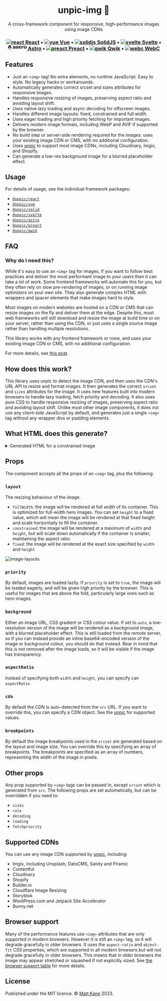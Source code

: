 <h1 align="center">unpic-img 📐</h1>

<p align="center">A cross-framework component for responsive, high-performance images using image CDNs</p>

<h3 align="center">

[<img src="https://raw.githubusercontent.com/gilbarbara/logos/main/logos/react.svg" height="16" alt="react" /> React](https://github.com/ascorbic/unpic-img/tree/main/packages/react) •
[<img src="https://raw.githubusercontent.com/gilbarbara/logos/main/logos/vue.svg" height="16" alt="vue" /> Vue](https://github.com/ascorbic/unpic-img/tree/main/packages/vue) •
[<img src="https://raw.githubusercontent.com/gilbarbara/logos/main/logos/solidjs-icon.svg" height="16" alt="solidjs" /> SolidJS](https://github.com/ascorbic/unpic-img/tree/main/packages/solid) •
[<img src="https://raw.githubusercontent.com/gilbarbara/logos/main/logos/svelte-icon.svg" height="16" alt="svelte" /> Svelte](https://github.com/ascorbic/unpic-img/tree/main/packages/svelte) •
[<img src="https://raw.githubusercontent.com/gilbarbara/logos/main/logos/astro.svg" height="16" alt="astro" /> Astro](https://github.com/ascorbic/unpic-img/tree/main/packages/astro) •
[<img src="https://raw.githubusercontent.com/gilbarbara/logos/main/logos/preact.svg" height="16" alt="preact" /> Preact](https://github.com/ascorbic/unpic-img/tree/main/packages/preact) •
[<img src="https://raw.githubusercontent.com/gilbarbara/logos/main/logos/qwik.svg" height="16" alt="qwik" /> Qwik](https://github.com/ascorbic/unpic-img/tree/main/packages/qwik) •
[<img src="https://raw.githubusercontent.com/gilbarbara/logos/main/logos/11ty.svg" height="16" alt="webc" /> WebC](https://github.com/ascorbic/unpic-img/tree/main/packages/webc)

</h3>

## Features

- Just an `<img>` tag! No extra elements, no runtime JavaScript. Easy to style. No legacy hacks or workarounds.
- Automatically generates correct srcset and sizes attributes for responsive images.
- Handles responsive resizing of images, preserving aspect ratio and avoiding layout shift.
- Uses native lazy loading and async decoding for offscreen images.
- Handles different image layouts: fixed, constrained and full width.
- Uses eager loading and high priority fetching for important images.
- Delivers modern image formats, including WebP and AVIF if supported by the browser.
- No build step or server-side rendering required for the images: uses your existing image CDN or CMS, with no additional configuration.
- Uses [unpic](https://github.com/ascorbic/unpic) to support most image CDNs, including Cloudinary, Imgix, and Shopify.
- Can generate a low-res background image for a blurred placeholder effect.

## Usage

For details of usage, see the individual framework packages:

- [`@unpic/react`](https://github.com/ascorbic/unpic-img/tree/main/packages/react)
- [`@unpic/vue`](https://github.com/ascorbic/unpic-img/tree/main/packages/vue)
- [`@unpic/solid`](https://github.com/ascorbic/unpic-img/tree/main/packages/solid)
- [`@unpic/svelte`](https://github.com/ascorbic/unpic-img/tree/main/packages/svelte)
- [`@unpic/astro`](https://github.com/ascorbic/unpic-img/tree/main/packages/astro)
- [`@unpic/preact`](https://github.com/ascorbic/unpic-img/tree/main/packages/preact)
- [`@unpic/qwik`](https://github.com/ascorbic/unpic-img/tree/main/packages/qwik)

## FAQ

### Why do I need this?

While it's easy to use an `<img>` tag for images, if you want to follow best practices and deliver the most performant image to your users then it can take a lot of work. Some frontend frameworks will automate this for you, but they often rely on slow pre-rendering of images, or on running image optimizers on your own site. They also generate complex HTML with wrappers and spacer elements that make images hard to style.

Most images on modern websites are hosted on a CDN or CMS that can resize images on the fly and deliver them at the edge. Despite this, most web frameworks will still download and resize the image at build time or on your server, rather than using the CDN, or just uses a single source image rather than handling multiple resolutions.

This library works with any frontend framework or none, and uses your existing image CDN or CMS, with no additional configuration.

For more details, see [this post](https://dev.to/ascorbic/a-minimal-multi-framework-responsive-image-component-3iop).

## How does this work?

This library uses unpic to detect the image CDN, and then uses the CDN's URL API to resize and format images. It then generates the correct `srcset` and `sizes` attributes for the image. It uses new features built into modern browsers to handle lazy loading, fetch priority and decoding. It also uses pure CSS to handle responsive resizing of images, preserving aspect ratio and avoiding layout shift. Unlike most other image components, it does not use any client-side JavaScript by default, and generates just a single `<img>` tag without any wrapper divs or padding elements.

## What HTML does this generate?

<details>
<summary>Generated HTML for a constrained image</summary>
It turns this:

```tsx
<Image
  src="https://cdn.shopify.com/static/sample-images/bath_grande_crop_center.jpeg"
  layout="constrained"
  width={800}
  height={600}
  alt="Shopify"
/>
```

...into this:

```html
<img
  alt="Shopify"
  loading="lazy"
  decoding="async"
  sizes="(min-width: 800px) 800px, 100vw"
  srcset="
    https://cdn.shopify.com/static/sample-images/bath.jpeg?crop=center&amp;width=1600&amp;height=2133 1600w,
    https://cdn.shopify.com/static/sample-images/bath.jpeg?crop=center&amp;width=1280&amp;height=1707 1280w,
    https://cdn.shopify.com/static/sample-images/bath.jpeg?crop=center&amp;width=1080&amp;height=1440 1080w,
    https://cdn.shopify.com/static/sample-images/bath.jpeg?crop=center&amp;width=960&amp;height=1280   960w,
    https://cdn.shopify.com/static/sample-images/bath.jpeg?crop=center&amp;width=828&amp;height=1104   828w,
    https://cdn.shopify.com/static/sample-images/bath.jpeg?crop=center&amp;width=800&amp;height=1067   800w,
    https://cdn.shopify.com/static/sample-images/bath.jpeg?crop=center&amp;width=750&amp;height=1000   750w,
    https://cdn.shopify.com/static/sample-images/bath.jpeg?crop=center&amp;width=640&amp;height=853    640w
  "
  src="https://cdn.shopify.com/static/sample-images/bath.jpeg?width=800&amp;height=600&amp;crop=center"
  style="
        object-fit: cover;
        max-width: 800px;
        max-height: 600px;
        aspect-ratio: 1.33333 / 1;
        width: 100%;
      "
/>
```

</details>

## Props

The component accepts all the props of an `<img>` tag, plus the following:

### `layout`

The resizing behaviour of the image.

- `fullWidth`: the image will be rendered at full width of its container. This is optimized for full-width hero images. You can set `height` to a fixed value, which will mean the image will be rendered at that fixed height and scale horizontally to fill the container.
- `constrained`: the image will be rendered at a maximum of `width` and `height`, but will scale down automatically if the container is smaller, maintaining the aspect ratio.
- `fixed`: the image will be rendered at the exact size specified by `width` and `height`

![image-layouts](https://user-images.githubusercontent.com/213306/217186596-f67c54fe-6613-497f-9577-7868226ed7d9.gif)

### `priority`

By default, images are loaded lazily. If `priority` is set to `true`, the image will be loaded eagerly, and will be given high priority by the browser. This is useful for images that are above the fold, particularly large ones such as hero images.

### `background`

Either an image URL, CSS gradient or CSS colour value. If set to `auto`, a low-resolution version of the image will be rendered as a background image, with a blurred placeholder effect. This is still loaded from the remote server, so if you can instead provide an inline base64-encoded version of the image or background colour, you should do that instead. Bear in mind that this is not removed after the image loads, so it will be visible if the image has transparency.

### `aspectRatio`

Instead of specifying both `width` and `height`, you can specify can `aspectRatio`.

### `cdn`

By default the CDN is auto-detected from the `src` URL. If you want to override this, you can specify a CDN object. See the [unpic](https://github.com/ascorbic/unpic) for supported values.

### `breakpoints`

By default the image breakpoints used in the `srcset` are generated based on the layout and image size. You can override this by specifying an array of breakpoints. The breakpoints are specified as an array of numbers, representing the width of the image in pixels.

## Other props

Any prop supported by `<img>` tags can be passed in, except `srcset` which is generated from `src`. The following props are set automatically, but can be overridden if you need to:

- `sizes`
- `role`
- `decoding`
- `loading`
- `fetchpriority`

## Supported CDNs

You can use any image CDN supported by [unpic](https://github.com/ascorbic/unpic), including:

- Imgix, including Unsplash, DatoCMS, Sanity and Prismic
- Contentful
- Cloudinary
- Shopify
- Builder.io
- Cloudflare Image Resizing
- Storyblok
- WordPress.com and Jetpack Site Accelerator
- Bunny.net

## Browser support

Many of the performance features use `<img>` attributes that are only supported in modern browsers. However it is still an `<img>` tag, so it will degrade gracefully in older browsers. It uses the `aspect-ratio` and `object-fit` CSS properties, which are supported in all modern browsers but will not degrade gracefully in older browsers. This means that in older browsers the image may appear stretched or squashed if not explicitly sized. See [the browser support table](https://caniuse.com/mdn-css_properties_aspect-ratio) for more details.

## License

Published under the MIT licence. © [Matt Kane](https://github.com/ascorbic) 2023.
